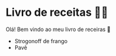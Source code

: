 # Livro de receitas :man_cook:

Olá! Bem vindo ao meu livro de receiras :clap:

- Strogonoff de frango
- Pavê
